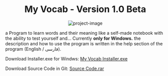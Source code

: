 <h1 id="title" align="center">My Vocab - Version 1.0 Beta</h1>

<p align="center"><img src="https://s8.uupload.ir/files/icon-png_fbfs.png" alt="project-image"></p>

<p id="description">a Program to learn words and their meaning like a self-made notebook with the ability to test yourself and... Currently <b>only for Windows.</b> the description and how to use the program is written in the help section of the program (English / فارسی).</p>

<p id="description">Download Installer.exe for Windws: <a href="https://www.dropbox.com/s/6s2yy5ynsoo2j39/My%20Vocab%20Installer.rar?dl=0">My Vocab Installer.exe</a></p>
<p id="description">Download Source Code in Git: <a href="https://github.com/aliaryu/my-vocab-version1.0-beta/blob/main/soruce-code.rar">Source Code.rar</a></p>
